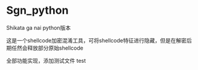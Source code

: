 # Sgn_python
Shikata ga nai python版本

这是一个shellcode加密混淆工具，可将shellcode特征进行隐藏，但是在解密后期任然会释放部分原始shellcode

全部功能实现，添加测试文件
test
